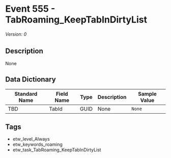 # Event 555 - TabRoaming_KeepTabInDirtyList
###### Version: 0

## Description
None

## Data Dictionary
|Standard Name|Field Name|Type|Description|Sample Value|
|---|---|---|---|---|
|TBD|TabId|GUID|None|`None`|

## Tags
* etw_level_Always
* etw_keywords_roaming
* etw_task_TabRoaming_KeepTabInDirtyList